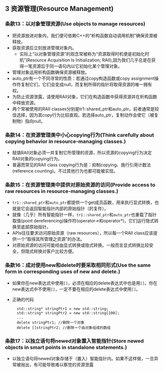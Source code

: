 ## 3 资源管理(Resource Management)
### 条款13：以对象管理资源(Use objects to manage resources)
- 把资源放进对象内，我们便可依赖C++的“析构函数自动调用机制”确保资源被释放。
- 获取资源后立刻放进管理对象内。
	- 实际上“以对象管理资源”的观念常被称为“资源取得时机便是初始化时机”(Resource Acquisition Is Initialization; RAII),因为我们几乎总是在获得一笔资源后于同一语句内以它初始化某个管理对象。
- 管理对象运用析构函数确保资源被释放。
- auto_ptr有一个不同寻常的性质：若通过copy构造函数或copy assignment操作符复制它们，它们会变成null，而复制所得的指针将取得资源的唯一拥有权。
- 为防止资源泄露，请使用RAII对象，它们在构造函数中获得资源并在析构函数中释放资源。
- 两个常被使用的RAII classes分别是tr1::shared_ptr和auto_ptr。前者通常是较佳选择，因为其copy行为比较直观。若选择auto_ptr，复制动作会使它（被复制物）指向null。

### 条款14：在资源管理类中小心copying行为(Think carefully about copying behavior in resource-managing classes.)
- 赋值RAII对象必须一并复制它所管理的资源，所以资源的copying行为决定RAII对象的copying行为。
- 普遍而常见的RAII class copying行为是：抑制copying、施行引用计数法(reference counting)。不过其他行为也都可能被实现。

### 条款15：在资源管理类中提供对原始资源的访问(Provide access to raw resources in resource-managing classes.)
- `tr1::shared_ptr`和`auto_ptr`都提供一个get成员函数，用来执行显式转换，也就是它会返回智能指针内部的原始指针（的复件）。
- 就像（几乎）所有智能指针一样，`tr1::shared_ptr`和`auto_ptr`也重载了指针取值(point dereferencing)操作符(operator->和operator*)，它们运行隐式转换至底部原始指针。
- APIs往往要求访问原始资源（raw resources），所以每一个RAII class应该提供一个“取得其所管理之资源”的办法。
- 对原始资源的访问可能经由显式转换或隐式转换。一般而言显式转换比较安全，但隐式转换对客户比较方便。

### 条款16：成对使用new和delete时要采取相同形式(Use the same form in corresponding uses of new and delete.)
- 如果你在new表达式中使用`[]`，必须在相应的delete表达式中也是用`[]`。你在new表达式中不使用`[]`，一定不要在相应的delete表达式中使用`[]`。
- 正确的代码

		std::string* stringPtr1 = new std::string;
		std::string* stringPtr2 = new std::string[100];
		...
		delete stringPtr1; //删除一个对象
		delete []stringPtr2; //删除一个由对象组成的数组

### 条款17：以独立语句将newed对象置入智能指针(Store newed objects in smart points in standalone statements.)
- 以独立语句将newed对象存储于（置入）智能指针内。如果不这样做，一旦异常被抛出，有可能导致难以察觉的资源泄露
